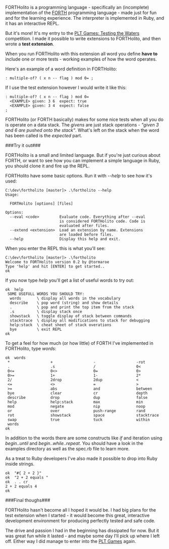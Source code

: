FORTHolito is a programming language - specifically an (incomplete) implementation of the [FORTH](http://en.wikipedia.org/wiki/Forth_%28programming_language%29) programming language - made just for fun and for the learning experience. The interpreter is implemented in Ruby, and it has an interactive REPL.

But it's more! It's my entry to the [PLT Games: Testing the Waters](http://www.pltgames.com/competition/2013/1) competition. I made it possible to write extensions to FORTHolito, and then wrote a **test extension**.

When you run FORTHolito with this extension all word you define **have to** include one or more tests - working examples of how the word operates.

Here's an example of a word definition in FORTHolito:

    : multiple-of? ( x n -- flag ) mod 0= ;

If I use the test extension however I would write it like this:

    : multiple-of? ( x n -- flag ) mod 0= 
      <EXAMPLE> given: 3 6  expect: true
      <EXAMPLE> given: 3 4  expect: false
    ;

FORTHolito (or FORTH basically) makes for some nice tests when all you do is operate on a data stack. The *givens* are just stack operations - *"given 3 and 6 are pushed onto the stack"*. What's left on the stack when the word has been called is the *expected* part.

###Try it out###

FORTHolito is a small and limited language. But if you're just curious about FORTH, or want to see how you can implement a simple language in Ruby, you should clone it and fire up the REPL. 

FORTHolito have some basic options. Run it with *--help* to see how it's used:

    C:\dev\fortholito [master]> .\fortholito --help
    Usage:

      FORTHolito [options] [files]

    Options:
      --eval <code>         Evaluate code. Everything after --eval
                            is considered FORTHolito code. Code is
                            evaluated after files.
      --extend <extension>  Load an extension by name. Extensions
                            are loaded before files.
      --help                Display this help and exit.

When you enter the REPL this is what you'll see:

    C:\dev\fortholito [master]> .\fortholito
    Welcome to FORTHolito version 0.2 by @tormaroe
    Type 'help' and hit [ENTER] to get started..
    ok

If you now type *help* you'll get a list of useful words to try out:

    ok  help
     SOME USEFULL WORDS YOU SHOULD TRY:
      words       \ display all words in the vocabulary
      describe    \ pop word (string) and show details
      .           \ pop and print the top item from the stack
      .s          \ display stack once
      showstack   \ toggle display of stack between commands
      stacktrace  \ display all modifications to stack for debugging
      help:stack  \ cheat sheet of stack overations
      bye         \ exit REPL
    ok

To get a feel for how much (or how little) of FORTH I've implemented in FORTHolito, type *words*:

    ok  words
     *                  +                  -                  -rot
     .                  .s                 /                  0<
     0<=                0<>                0=                 0>
     0>=                1+                 1-                 2*
     2/                 2drop              2dup               <
     <=                 <>                 =                  >
     >=                 abs                and                between
     bye                clear              cr                 depth
     describe           drop               dup                false
     help               help:stack         max                min
     mod                negate             nip                noop
     or                 over               push-range         rand
     rot                showstack          space              stacktrace
     swap               true               tuck               within
     words
    ok

In addition to the words there are some constructs like *if* and iteration using *begin..until* and *begin..while..repeat*. You should have a look in the examples directory as well as the spec.rb file to learn more.

As a treat to Ruby developers I've also made it possible to drop into Ruby inside strings.

    ok  "#{ 2 + 2 }"
    ok  "2 + 2 equals "
    ok  . . cr
    2 + 2 equals 4
    ok

###Final thoughs###

FORTHolito hasn't become all I hoped it would be. I had big plans for the test extension when I started - it would become this great, interactive development environment for producing perfectly tested and safe code.

The drive and passion I had in the beginning has dissipated for now. But it was great fun while it lasted - and maybe some day I'll pick up where I left off. Either way I did manage to enter into the [PLT Games](http://www.pltgames.com/competition/2013/1) again.
